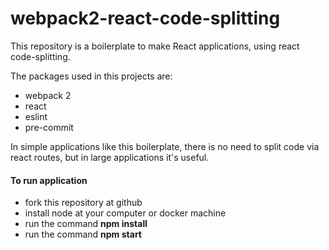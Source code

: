 # webpack2-react-code-splitting
This repository is a boilerplate to make React applications, using react code-splitting.

The packages used in this projects are:
- webpack 2
- react
- eslint
- pre-commit

In simple applications like this boilerplate, there is no need to split code via react routes,
but in large applications it's useful.

#### To run application
- fork this repository at github
- install node at your computer or docker machine
- run the command **npm install**
- run the command **npm start**
